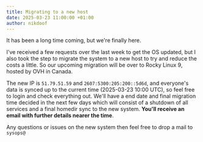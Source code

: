 ```yaml
---
title: Migrating to a new host
date: 2025-03-23 11:00:00 +01:00
author: nikdoof
---
```

It has been a long time coming, but we're finally here.

I've received a few requests over the last week to get the OS updated, but I also took the step to migrate the system to a new host to try and reduce the costs a little. So our upcoming migration will be over to Rocky Linux 9, hosted by OVH in Canada.

The new IP is `51.79.51.59` and `2607:5300:205:200::5d6d`, and everyone's data is synced up to the current time (2025-03-23 10:00 UTC), so feel free to login and check everything out. We'll have a end date and final migration time decided in the next few days which will consist of a shutdown of all services and a final homedir sync to the new system. **You'll receive an email with further details nearer the time**.

Any questions or issues on the new system then feel free to drop a mail to `sysops@`